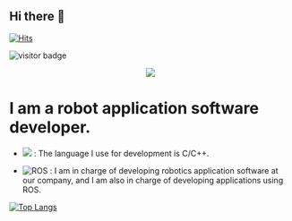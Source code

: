 ## Hi there 👋 

[![Hits](https://hits.seeyoufarm.com/api/count/incr/badge.svg?url=https%3A%2F%2Fgithub.com%2Fwookbin%2Fhit-counter&count_bg=%2379C83D&title_bg=%23555555&icon=&icon_color=%23E7E7E7&title=hits&edge_flat=false)](https://hits.seeyoufarm.com)

![visitor badge](https://visitor-badge.imlete.cn/?id=github.woobin.visitor-badge&labelColor=0080ff)

<div align= "center">
    <img src="https://capsule-render.vercel.app/api?type=waving&color=gradient&height=180&text=Wookbin%20Jin&animation=&fontColor=000000&fontSize=70" />
</div>


# I am a robot application software developer. 

- <img src="https://img.shields.io/badge/c++-%2300599C.svg?style=for-the-badge&logo=c%2B%2B&logoColor=white"/> : The language I use for development is C/C++.

- ![ROS](https://img.shields.io/badge/ROS-ROS2-gray?logo=ros&logoColor=white) : I am in charge of developing robotics application software at our company, and I am also in charge of developing applications using ROS.

 [![Top Langs](https://github-readme-stats.vercel.app/api/top-langs/?username=wookbin)](https://github.com/anuraghazra/github-readme-stats)

